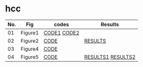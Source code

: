 # hcc

|No.|Fig|codes|Results|
|------|---|---|---|
|01|Figure1|[CODE1](https://github.com/prosium/2023_scHCC/blob/main/merge.md) [CODE2](https://github.com/prosium/2023_scHCC/blob/main/inhouse_script.md)
|02|Figure2|[CODE](https://github.com/prosium/2023_scHCC/blob/main/cellcluster.md)|[RESULTS](https://github.com/prosium/2023_scHCC/blob/main/HCC_aggr.results_anno.xlsx)
|03|Figure4|[CODE](https://github.com/prosium/2023_scHCC/blob/main/scfgsea.md)
|04|Figure5|[CODE](https://github.com/prosium/2023_scHCC/blob/main/trajectory.md)|[RESULTS1](https://github.com/prosium/2023_scHCC/blob/main/Cholangiocytes_BEAM.res.rds) [RESULTS2](https://github.com/prosium/2023_scHCC/blob/main/Cholangiocytes_monocle.cds.rds)


